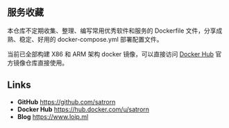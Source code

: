 ## 服务收藏
本仓库不定期收集、整理、编写常用优秀软件和服务的 Dockerfile 文件，分享成熟、稳定、好用的 docker-compose.yml 部署配置文件。

当前已全部构建 X86 和 ARM 架构 docker 镜像，可以直接访问 [Docker Hub](https://hub.docker.com/u/satrorn) 官方镜像仓库直接使用。

## Links
- **GitHub** https://github.com/satrorn
- **Docker Hub** https://hub.docker.com/u/satrorn
- **Blog** https://www.loip.ml
